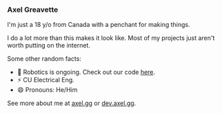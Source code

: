 ### Axel Greavette

I'm just a 18 y/o from Canada with a penchant for making things. 

I do a lot more than this makes it look like. Most of my projects just aren't worth putting on the internet. 

Some other random facts:
- 🌱 Robotics is ongoing. Check out our code [here](https://github.com/Gryphtech-Robotics/FRC-2023).
- ⚡ CU Electrical Eng.
- 😄 Pronouns: He/Him

See more about me at [axel.gg](https://axel.gg) or [dev.axel.gg](https://dev.axel.gg).
